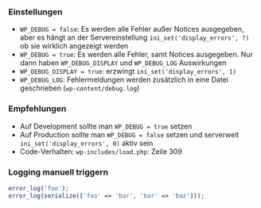 ### Einstellungen

- `WP_DEBUG = false`: Es werden alle Fehler außer Notices ausgegeben, aber es hängt an der Servereinstellung `ini_set('display_errors', ?)` ob sie wirklich angezeigt werden
- `WP_DEBUG = true`: Es werden alle Fehler, samt Notices ausgegeben. Nur dann haben `WP_DEBUG_DISPLAY` und `WP_DEBUG_LOG` Auswirkungen
- `WP_DEBUG_DISPLAY = true`: erzwingt `ini_set('display_errors', 1)`
- `WP_DEBUG_LOG`: Fehlermeldungen werden zusätzlich in eine Datei geschrieben (`wp-content/debug.log`)

### Empfehlungen

- Auf Development sollte man `WP_DEBUG = true` setzen
- Auf Production sollte man `WP_DEBUG = false` setzen und serverweit `ini_set('display_errors', 0)` aktiv sein
- Code-Verhalten: `wp-includes/load.php`: Zeile 309

### Logging manuell triggern

```php
error_log('foo');
error_log(serialize(['foo' => 'bar', 'bar' => 'baz']));
```